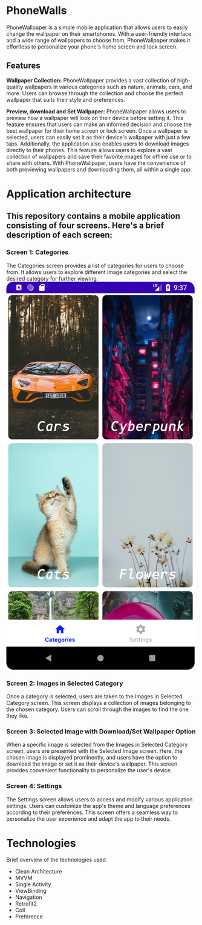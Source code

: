 # PhoneWalls
PhoneWallpaper is a simple mobile application that allows users to easily change the wallpaper on their smartphones. With a user-friendly interface and a wide range of wallpapers to choose from, PhoneWallpaper makes it effortless to personalize your phone's home screen and lock screen.
## Features
**Wallpaper Collection:** PhoneWallpaper provides a vast collection of high-quality wallpapers in various categories such as nature, animals, cars, and more. Users can browse through the collection and choose the perfect wallpaper that suits their style and preferences.

**Preview, download and Set Wallpaper:** PhoneWallpaper allows users to preview how a wallpaper will look on their device before setting it. This feature ensures that users can make an informed decision and choose the best wallpaper for their home screen or lock screen. Once a wallpaper is selected, users can easily set it as their device's wallpaper with just a few taps. Additionally, the application also enables users to download images directly to their phones. This feature allows users to explore a vast collection of wallpapers and save their favorite images for offline use or to share with others. With PhoneWallpaper, users have the convenience of both previewing wallpapers and downloading them, all within a single app.

# Application architecture
## This repository contains a mobile application consisting of four screens. Here's a brief description of each screen:
### Screen 1: Categories
The Categories screen provides a list of categories for users to choose from. It allows users to explore different image categories and select the desired category for further viewing.
![Light theme](https://github.com/dchugunoff/PhoneWalls/blob/master/images/first_light.png)

### Screen 2: Images in Selected Category
Once a category is selected, users are taken to the Images in Selected Category screen. This screen displays a collection of images belonging to the chosen category. Users can scroll through the images to find the one they like.

### Screen 3: Selected Image with Download/Set Wallpaper Option
When a specific image is selected from the Images in Selected Category screen, users are presented with the Selected Image screen. Here, the chosen image is displayed prominently, and users have the option to download the image or set it as their device's wallpaper. This screen provides convenient functionality to personalize the user's device.

### Screen 4: Settings
The Settings screen allows users to access and modify various application settings. Users can customize the app's theme and language preferences according to their preferences. This screen offers a seamless way to personalize the user experience and adapt the app to their needs.

# Technologies
Brief overview of the technologies used.
- Clean Architecture
- MVVM
- Single Activity
- ViewBinding
- Navigation
- Retrofit2
- Coil
- Preference
